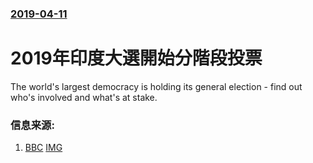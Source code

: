 ### [2019-04-11](/news/2019/04/11/index.md)

##### 
# 2019年印度大選開始分階段投票 

The world's largest democracy is holding its general election - find out who's involved and what's at stake.


### 信息来源:

1. [BBC](https://www.bbc.co.uk/news/world-asia-india-47825366) [IMG](https://ichef.bbci.co.uk/news/1024/branded_news/40E3/production/_106311661_expander_index-03.jpg)
